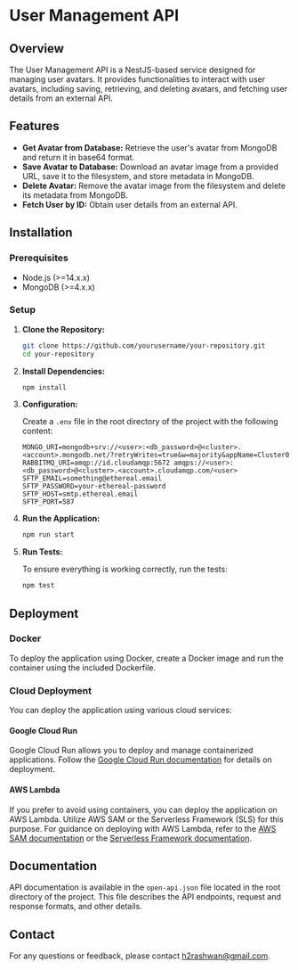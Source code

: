 # User Management API

## Overview

The User Management API is a NestJS-based service designed for managing user avatars. It provides functionalities to interact with user avatars, including saving, retrieving, and deleting avatars, and fetching user details from an external API.

## Features

- **Get Avatar from Database:** Retrieve the user's avatar from MongoDB and return it in base64 format.
- **Save Avatar to Database:** Download an avatar image from a provided URL, save it to the filesystem, and store metadata in MongoDB.
- **Delete Avatar:** Remove the avatar image from the filesystem and delete its metadata from MongoDB.
- **Fetch User by ID:** Obtain user details from an external API.

## Installation

### Prerequisites

- Node.js (>=14.x.x)
- MongoDB (>=4.x.x)

### Setup

1. **Clone the Repository:**

   ```bash
   git clone https://github.com/yourusername/your-repository.git
   cd your-repository
   ```

2. **Install Dependencies:**

   ```bash
   npm install
   ```

3. **Configuration:**

   Create a `.env` file in the root directory of the project with the following content:

   ```env
   MONGO_URI=mongodb+srv://<user>:<db_password>@<cluster>.<account>.mongodb.net/?retryWrites=true&w=majority&appName=Cluster0
   RABBITMQ_URI=amqp://id.cloudamqp:5672 amqps://<user>:<db_password>@<cluster>.<account>.cloudamqp.com/<user>
   SFTP_EMAIL=something@ethereal.email
   SFTP_PASSWORD=your-ethereal-password
   SFTP_HOST=smtp.ethereal.email
   SFTP_PORT=587
   ```

4. **Run the Application:**

   ```bash
   npm run start
   ```

5. **Run Tests:**

   To ensure everything is working correctly, run the tests:

   ```bash
   npm test
   ```
## Deployment

### Docker

To deploy the application using Docker, create a Docker image and run the container using the included Dockerfile.

### Cloud Deployment

You can deploy the application using various cloud services:

#### Google Cloud Run

Google Cloud Run allows you to deploy and manage containerized applications. Follow the [Google Cloud Run documentation](https://cloud.google.com/run/docs) for details on deployment.

#### AWS Lambda

If you prefer to avoid using containers, you can deploy the application on AWS Lambda. Utilize AWS SAM or the Serverless Framework (SLS) for this purpose. For guidance on deploying with AWS Lambda, refer to the [AWS SAM documentation](https://docs.aws.amazon.com/serverless-application-model/latest/developerguide/) or the [Serverless Framework documentation](https://www.serverless.com/framework/docs/).

## Documentation

API documentation is available in the `open-api.json` file located in the root directory of the project. This file describes the API endpoints, request and response formats, and other details.

## Contact

For any questions or feedback, please contact [h2rashwan@gmail.com](mailto:h2rashwan@gmail.com).

